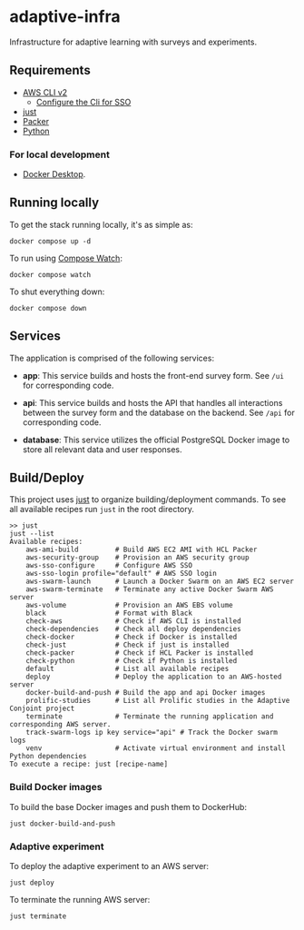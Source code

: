 # adaptive-infra
Infrastructure for adaptive learning with surveys and experiments.

## Requirements
- [AWS CLI v2](https://docs.aws.amazon.com/cli/latest/userguide/getting-started-install.html)
    - [Configure the Cli for SSO](https://docs.aws.amazon.com/cli/latest/userguide/sso-configure-profile-token.html#sso-configure-profile-token-auto-sso)
- [just](https://github.com/casey/just)
- [Packer](https://developer.hashicorp.com/packer)
- [Python](https://www.python.org/downloads/)

### For local development

- [Docker Desktop](https://docs.docker.com/desktop/).

## Running locally
To get the stack running locally, it's as simple as:

```shell
docker compose up -d
```

To run using [Compose Watch](https://docs.docker.com/compose/file-watch/):
```shell
docker compose watch
```

To shut everything down:
```shell
docker compose down
```

## Services
The application is comprised of the following services:

- **app**:
    This service builds and hosts the front-end survey form. See
    `/ui` for corresponding code.

- **api**:
    This service builds and hosts the API that handles all interactions
    between the survey form and the database on the backend. See `/api`
    for corresponding code.

- **database**:
    This service utilizes the official PostgreSQL Docker image to store
    all relevant data and user responses.

## Build/Deploy

This project uses [just](https://github.com/casey/just) to organize building/deployment
commands. To see all available recipes run `just` in the root directory.
```shell
>> just
just --list
Available recipes:
    aws-ami-build         # Build AWS EC2 AMI with HCL Packer
    aws-security-group    # Provision an AWS security group
    aws-sso-configure     # Configure AWS SSO
    aws-sso-login profile="default" # AWS SSO login
    aws-swarm-launch      # Launch a Docker Swarm on an AWS EC2 server
    aws-swarm-terminate   # Terminate any active Docker Swarm AWS server
    aws-volume            # Provision an AWS EBS volume
    black                 # Format with Black
    check-aws             # Check if AWS CLI is installed
    check-dependencies    # Check all deploy dependencies
    check-docker          # Check if Docker is installed
    check-just            # Check if just is installed
    check-packer          # Check if HCL Packer is installed
    check-python          # Check if Python is installed
    default               # List all available recipes
    deploy                # Deploy the application to an AWS-hosted server
    docker-build-and-push # Build the app and api Docker images
    prolific-studies      # List all Prolific studies in the Adaptive Conjoint project
    terminate             # Terminate the running application and corresponding AWS server.
    track-swarm-logs ip key service="api" # Track the Docker swarm logs
    venv                  # Activate virtual environment and install Python dependencies
To execute a recipe: just [recipe-name]
```


### Build Docker images

To build the base Docker images and push them to DockerHub:
```shell
just docker-build-and-push
```

### Adaptive experiment

To deploy the adaptive experiment to an AWS server:
```shell
just deploy
```

To terminate the running AWS server:
```shell
just terminate
```
